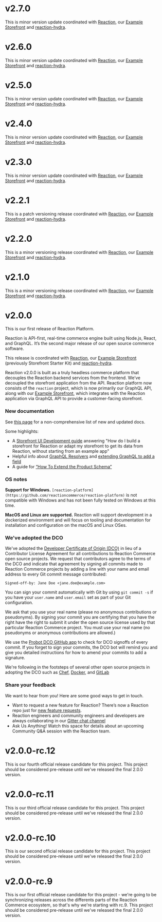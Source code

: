 # v2.7.0
This is minor version update coordinated with [Reaction](https://github.com/reactioncommerce/reaction), our [Example Storefront](https://github.com/reactioncommerce/example-storefront) and [reaction-hydra](https://github.com/reactioncommerce/reaction-hydra).

# v2.6.0
This is minor version update coordinated with [Reaction](https://github.com/reactioncommerce/reaction), our [Example Storefront](https://github.com/reactioncommerce/example-storefront) and [reaction-hydra](https://github.com/reactioncommerce/reaction-hydra).

# v2.5.0
This is minor version update coordinated with [Reaction](https://github.com/reactioncommerce/reaction), our [Example Storefront](https://github.com/reactioncommerce/example-storefront) and [reaction-hydra](https://github.com/reactioncommerce/reaction-hydra).

# v2.4.0
This is minor version update coordinated with [Reaction](https://github.com/reactioncommerce/reaction), our [Example Storefront](https://github.com/reactioncommerce/example-storefront) and [reaction-hydra](https://github.com/reactioncommerce/reaction-hydra).

# v2.3.0
This is minor version update coordinated with [Reaction](https://github.com/reactioncommerce/reaction), our [Example Storefront](https://github.com/reactioncommerce/example-storefront) and [reaction-hydra](https://github.com/reactioncommerce/reaction-hydra).

# v2.2.1
This is a patch versioning release coordinated with [Reaction](https://github.com/reactioncommerce/reaction), our [Example Storefront](https://github.com/reactioncommerce/example-storefront) and [reaction-hydra](https://github.com/reactioncommerce/reaction-hydra).

# v2.2.0
This is a minor versioning release coordinated with [Reaction](https://github.com/reactioncommerce/reaction), our [Example Storefront](https://github.com/reactioncommerce/example-storefront) and [reaction-hydra](https://github.com/reactioncommerce/reaction-hydra).

# v2.1.0
This is a minor versioning release coordinated with [Reaction](https://github.com/reactioncommerce/reaction), our [Example Storefront](https://github.com/reactioncommerce/example-storefront) and [reaction-hydra](https://github.com/reactioncommerce/reaction-hydra).

# v2.0.0
This is our first release of Reaction Platform.

Reaction is API-first, real-time commerce engine built using Node.js, React, and GraphQL. It’s the second major release of our open source commerce software.

This release is coordinated with [Reaction](https://github.com/reactioncommerce/reaction), our [Example Storefront](https://github.com/reactioncommerce/example-storefront) (previously Storefront Starter Kit) and [reaction-hydra](https://github.com/reactioncommerce/reaction-hydra).

Reaction v2.0.0 is built as a truly headless commerce platform that decouples the Reaction backend services from the frontend. We’ve decoupled the storefront application from the API. Reaction platform now consists of the `reaction` project, which is now primarily our GraphQL API, along with our [Example Storefront](https://github.com/reactioncommerce/example-storefront), which integrates with the Reaction application via GraphQL API to provide a customer-facing storefront.

### New documentation
See [this page](https://github.com/reactioncommerce/reaction-docs/releases/tag/v2.0.0) for a non-comprehensive list of new and updated docs.

Some highlights:
- A [Storefront UI Development guide](https://docs.reactioncommerce.com/docs/next/storefront-intro) answering "How do I build a storefront for Reaction or adapt my storefront to get its data from Reaction, without starting from an example app"
- Helpful info about [GraphQL Resolvers](https://docs.reactioncommerce.com/docs/graphql-resolvers-file-structure) and [extending GraphQL to add a field](https://docs.reactioncommerce.com/docs/how-to-extend-graphql-to-add-field)
- A guide for [“How To Extend the Product Schema”](https://docs.reactioncommerce.com/docs/how-to-extend-product)


### OS notes
**Support for Windows.**
`[reaction-platform](https://github.com/reactioncommerce/reaction-platform)` is not compatible with Windows and has not been fully tested on Windows at this time.

**MacOS and Linux are supported.**
Reaction will support development in a dockerized environment and will focus on tooling and documentation for installation and configuration on the macOS and Linux OSes.

### We've adopted the DCO
We've adopted the [Developer Certificate of Origin (DCO)](https://developercertificate.org/) in lieu of a Contributor License Agreement for all contributions to Reaction Commerce open source projects. We request that contributors agree to the terms of the DCO and indicate that agreement by signing all commits made to Reaction Commerce projects by adding a line with your name and email address to every Git commit message contributed:
```
Signed-off-by: Jane Doe <jane.doe@example.com>
```

You can sign your commit automatically with Git by using `git commit -s` if you have your `user.name` and `user.email` set as part of your Git configuration.

We ask that you use your real name (please no anonymous contributions or pseudonyms). By signing your commit you are certifying that you have the right have the right to submit it under the open source license used by that particular Reaction Commerce project. You must use your real name (no pseudonyms or anonymous contributions are allowed.)

We use the [Probot DCO GitHub app](https://github.com/apps/dco) to check for DCO signoffs of every commit. If you forget to sign your commits, the DCO bot will remind you and give you detailed instructions for how to amend your commits to add a signature.

We're following in the footsteps of several other open source projects in adopting the DCO such as [Chef](https://blog.chef.io/2016/09/19/introducing-developer-certificate-of-origin/), [Docker](https://blog.docker.com/2014/01/docker-code-contributions-require-developer-certificate-of-origin/), and [GitLab](https://about.gitlab.com/2017/11/01/gitlab-switches-to-dco-license/)

### Share your feedback
We want to hear from you! Here are some good ways to get in touch.
- Want to request a new feature for Reaction? There’s now a Reaction repo just for [new feature requests](https://github.com/reactioncommerce/reaction-feature-requests).
- Reaction engineers and community engineers and developers are always collaborating in our [Gitter chat channel](https://gitter.im/reactioncommerce/reaction)
- Ask Us Anything! Watch this space for details about an upcoming Community Q&A session with the Reaction team.


# v2.0.0-rc.12
This is our fourth official release candidate for this project. This project should be considered pre-release until we've released the final 2.0.0 version.

# v2.0.0-rc.11
This is our third official release candidate for this project. This project should be considered pre-release until we've released the final 2.0.0 version.

# v2.0.0-rc.10
This is our second official release candidate for this project. This project should be considered pre-release until we've released the final 2.0.0 version.

# v2.0.0-rc.9
This is our first official release candidate for this project - we're going to be synchronizing releases across the differents parts of the Reaction Commerce ecosystem, so that's why we're starting with rc.9. This project should be considered pre-release until we've released the final 2.0.0 version.
